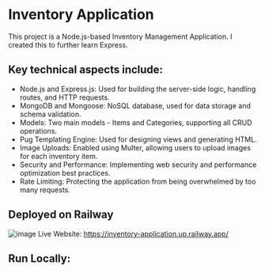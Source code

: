 # Inventory Application

This project is a Node.js-based Inventory Management Application. I created this to further learn Express. 

## Key technical aspects include:
- Node.js and Express.js: Used for building the server-side logic, handling routes, and HTTP requests.
- MongoDB and Mongoose: NoSQL database, used for data storage and schema validation.
- Models: Two main models - Items and Categories, supporting all CRUD operations.
- Pug Templating Engine: Used for designing views and generating HTML.
- Image Uploads: Enabled using Multer, allowing users to upload images for each inventory item.
- Security and Performance: Implementing web security and performance optimization best practices.
- Rate Limiting: Protecting the application from being overwhelmed by too many requests.

## Deployed on Railway
![image](https://github.com/Dallair220/inventory-application/assets/93786532/d277fdb9-ea38-40e7-b75b-fb17d41f55df)
Live Website: https://inventory-application.up.railway.app/

## Run Locally:
